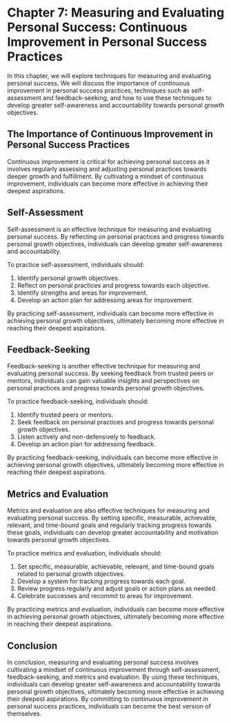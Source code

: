 Chapter 7: Measuring and Evaluating Personal Success: Continuous Improvement in Personal Success Practices
==========================================================================================================

In this chapter, we will explore techniques for measuring and evaluating personal success. We will discuss the importance of continuous improvement in personal success practices, techniques such as self-assessment and feedback-seeking, and how to use these techniques to develop greater self-awareness and accountability towards personal growth objectives.

The Importance of Continuous Improvement in Personal Success Practices
----------------------------------------------------------------------

Continuous improvement is critical for achieving personal success as it involves regularly assessing and adjusting personal practices towards deeper growth and fulfillment. By cultivating a mindset of continuous improvement, individuals can become more effective in achieving their deepest aspirations.

Self-Assessment
---------------

Self-assessment is an effective technique for measuring and evaluating personal success. By reflecting on personal practices and progress towards personal growth objectives, individuals can develop greater self-awareness and accountability.

To practice self-assessment, individuals should:

1. Identify personal growth objectives.
2. Reflect on personal practices and progress towards each objective.
3. Identify strengths and areas for improvement.
4. Develop an action plan for addressing areas for improvement.

By practicing self-assessment, individuals can become more effective in achieving personal growth objectives, ultimately becoming more effective in reaching their deepest aspirations.

Feedback-Seeking
----------------

Feedback-seeking is another effective technique for measuring and evaluating personal success. By seeking feedback from trusted peers or mentors, individuals can gain valuable insights and perspectives on personal practices and progress towards personal growth objectives.

To practice feedback-seeking, individuals should:

1. Identify trusted peers or mentors.
2. Seek feedback on personal practices and progress towards personal growth objectives.
3. Listen actively and non-defensively to feedback.
4. Develop an action plan for addressing feedback.

By practicing feedback-seeking, individuals can become more effective in achieving personal growth objectives, ultimately becoming more effective in reaching their deepest aspirations.

Metrics and Evaluation
----------------------

Metrics and evaluation are also effective techniques for measuring and evaluating personal success. By setting specific, measurable, achievable, relevant, and time-bound goals and regularly tracking progress towards these goals, individuals can develop greater accountability and motivation towards personal growth objectives.

To practice metrics and evaluation, individuals should:

1. Set specific, measurable, achievable, relevant, and time-bound goals related to personal growth objectives.
2. Develop a system for tracking progress towards each goal.
3. Review progress regularly and adjust goals or action plans as needed.
4. Celebrate successes and recommit to areas for improvement.

By practicing metrics and evaluation, individuals can become more effective in achieving personal growth objectives, ultimately becoming more effective in reaching their deepest aspirations.

Conclusion
----------

In conclusion, measuring and evaluating personal success involves cultivating a mindset of continuous improvement through self-assessment, feedback-seeking, and metrics and evaluation. By using these techniques, individuals can develop greater self-awareness and accountability towards personal growth objectives, ultimately becoming more effective in achieving their deepest aspirations. By committing to continuous improvement in personal success practices, individuals can become the best version of themselves.
